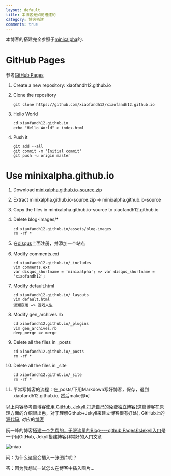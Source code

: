 ```yaml
---
layout: default
title: 本博客是如何搭建的
category: 博客搭建
comments: true
---
```


本博客的搭建完全参照于[minixalpha](http://minixalpha.github.io)的.

# GitHub Pages
参考[GitHub Pages](https://pages.github.com)

1. Create a new repository: xiaofandh12.github.io
2. Clone the repository
   
    ```
    git clone https://github.com/xiaofandh12/xiaofandh12.github.io
    ```

3. Hello World
    
    ```
    cd xiaofandh12.github.io
    echo "Hello World" > index.html
    ```

4. Push it

    ```
    git add --all
    git commit -m "Initial commit"
    git push -u origin master
    ```

# Use minixalpha.github.io

1. Download [minixalpha.github.io-source.zip](https://github.com/minixalpha/minixalpha.github.io.git)
2. Extract minixalpha.github.io-source.zip => minixalpha.github.io-source
3. Copy the files in minixalpha.github.io-source to xiaofandh12.github.io
4. Delete blog-images/*

    ```
    cd xiaofandh12.github.io/assets/blog-images
    rm -rf *
    ```

5. 在[disqus](https://disqus.com/)上面注册，并添加一个站点

6. Modify comments.ext
    
    ```
    cd xiaofandh12.github.io/_includes
    vim comments.ext
    var disqus_shortname = 'minixalpha'; => var disqus_shortname = 'xiaofandh12';
    ```

7. Modify default.html

    ```
    cd xiaofandh12.github.io/_layouts
    vim default.html
    潇湘夜雨 => 游戏人生
    ```

8. Modify gen_archives.rb
    
    ```
    cd xiaofandh12.github.io/_plugins
    vim gen_archives.rb
    deep_merge => merge
    ```
9. Delete all the files in _posts

    ```
    cd xiaofandh12.github.io/_posts
    rm -rf *
    ```

10. Delete all the files in _site

    ```
    cd xiaofandh12.github.io/_site
    rm -rf *
    ```

11. 平常写博客的流程：在_posts/下用Markdown写好博客，保存，退到xiaofandh12.github.io, 然后make即可

以上内容参考自博客[使用 GitHub, Jekyll 打造自己的免费独立博客](http://blog.csdn.net/on_1y/article/details/19259435)(这篇博客在原理方面的介绍很出色，对于理解Github+Jekyll来建立博客很有好处), GitHub上的[源代码](https://github.com/minixalpha/minixalpha.github.io), 对应的[博客](http://minixalpha.github.io)

阮一峰的博客[搭建一个免费的，无限流量的Blog----github Pages和Jekyll入门](http://www.ruanyifeng.com/blog/2012/08/blogging_with_jekyll.html)是一个用GitHub, Jekyll搭建博客非常好的入门文章

![miao](/assets/blog-images/miao.jpg)

问：为什么这里会插入一张图片呢？

答：因为我想试一试怎么在博客中插入图片...
